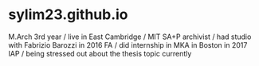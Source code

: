 # sylim23.github.io

M.Arch 3rd year /
live in East Cambridge /
MIT SA+P archivist /
had studio with Fabrizio Barozzi in 2016 FA /
did internship in MKA in Boston in 2017 IAP /
being stressed out about the thesis topic currently
